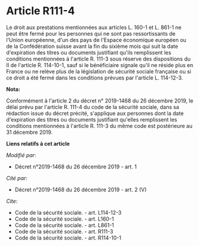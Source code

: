 # Article R111-4

Le droit aux prestations mentionnées aux articles L. 160-1 et L. 861-1 ne peut être fermé pour les personnes qui ne sont pas
ressortissants de l'Union européenne, d'un des pays de l'Espace économique européen ou de la Confédération suisse avant la
fin du sixième mois qui suit la date d'expiration des titres ou documents justifiant qu'ils remplissent les conditions
mentionnées à l'article R. 111-3 sous réserve des dispositions du II de l'article R. 114-10-1, sauf si le bénéficiaire
signale qu'il ne réside plus en France ou ne relève plus de la législation de sécurité sociale française ou si ce droit a été
fermé dans les conditions prévues par l'article L. 114-12-3.

**Nota:**

Conformément à l'article 2 du décret n° 2019-1468 du 26 décembre 2019, le délai prévu par l'article R. 111-4 du code de la
sécurité sociale, dans sa rédaction issue du décret précité, s'applique aux personnes dont la date d'expiration des titres ou
documents justifiant qu'elles remplissent les conditions mentionnées à l'article R. 111-3 du même code est postérieure au 31
décembre 2019.

**Liens relatifs à cet article**

_Modifié par_:

  - Décret n°2019-1468 du 26 décembre 2019 - art. 1

_Cité par_:

  - Décret n°2019-1468 du 26 décembre 2019 - art. 2 (V)

_Cite_:

  - Code de la sécurité sociale. - art. L114-12-3
  - Code de la sécurité sociale. - art. L160-1
  - Code de la sécurité sociale. - art. L861-1
  - Code de la sécurité sociale. - art. R111-3
  - Code de la sécurité sociale. - art. R114-10-1
